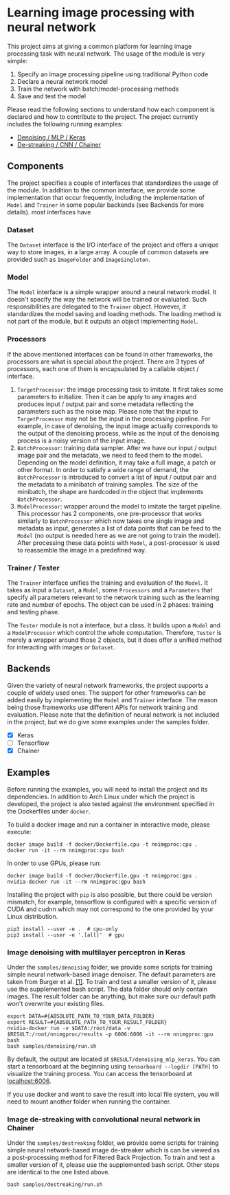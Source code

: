 # Learning image processing with neural network

This project aims at giving a common platform for learning image processing 
task with neural network. The usage of the module is very simple:

1. Specify an image processing pipeline using traditional Python code
2. Declare a neural network model
3. Train the network with batch/model-processing methods
4. Save and test the model

Please read the following sections to understand how each component is
declared and how to contribute to the project. The project currently includes
the following running examples:

* [Denoising / MLP / Keras](#image-denoising-with-multilayer-perceptron-in-keras)
* [De-streaking / CNN / Chainer](#image-de-streaking-with-convolutional-neural-network-in-chainer)

## Components

The project specifies a couple of interfaces that standardizes the usage of
the module. In addition to the common interface, we provide some 
implementation that occur frequently, including the implementation of  
`Model` and `Trainer` in some popular backends (see Backends for more details).
most interfaces have

### Dataset

The `Dataset` interface is the I/O interface of the project and offers a unique 
way to store images, in a large array. A couple of common datasets are provided
such as `ImageFolder` and `ImageSingleton`. 

### Model

The `Model` interface is a simple wrapper around a neural network model. It 
doesn't specify the way the network will be trained or evaluated. Such
responsibilities are delegated to the `Trainer` object. However, it 
standardizes the model saving and loading methods. The loading method is not 
part of the module, but it outputs an object implementing `Model`. 

### Processors

If the above mentioned interfaces can be found in other frameworks, the 
processors are what is special about the project. There are 3 types of 
processors, each one of them is encapsulated by a callable object / interface.

1. `TargetProcessor`: the image processing task to imitate. It first takes some
parameters to initialize. Then it can be apply to any images and produces
input / output pair and some metadata reflecting the parameters such as the 
noise map. Please note that the input to `TargetProcessor` may not be the input
in the processing pipeline. For example, in case of denoising, the input image
actually corresponds to the output of the denoising process, while as the input
of the denoising process is a noisy version of the input image.
2. `BatchProcessor`: training data sampler. After we have our input / output 
image pair and the metadata, we need to feed them to the model. 
Depending on the model definition, it may take a full image, a patch or other
format. In order to satisfy a wide range of demand, the `BatchProcessor` is
introduced to convert a list of input / output pair and the metadata to a 
minibatch of training samples. The size of the minibatch, the shape are 
hardcoded in the object that implements `BatchProcessor`. 
3. `ModelProcessor`: wrapper around the model to imitate the target pipeline.
This processor has 2 components, one pre-processor that works similarly to
`BatchProcessor` which now takes one single image and metadata as input,
generates a list of data points that can be feed to the `Model` (no output
is needed here as we are not going to train the model). After processing 
these data points with `Model`, a post-processor is used to reassemble the
image in a predefined way.

### Trainer / Tester

The `Trainer` interface unifies the training and evaluation of the `Model`.
It takes as input a `Dataset`, a `Model`, some `Processors` and a 
`Parameters` that specify all parameters relevant to the network training such
as the learning rate and number of epochs. The object can be used in 2 phases:
training and testing phase.

The `Tester` module is not a interface, but a class. It builds upon a `Model`
and a `ModelProcessor` which control the whole computation. Therefore, `Tester`
is merely a wrapper around those 2 objects, but it does offer a unified
method for interacting with images or `Dataset`.

## Backends

Given the variety of neural network frameworks, the project supports a couple
of widely used ones. The support for other frameworks can be added easily
by implementing the `Model` and `Trainer` interface. The reason being those
frameworks use different APIs for network training and evaluation. Please note
that the definition of neural network is not included in the project, but 
we do give some examples under the samples folder.

- [x] Keras
- [ ] Tensorflow
- [x] Chainer

## Examples

Before running the examples, you will need to install the project and its
dependencies. In addition to Arch Linux under which the project is developed,
the project is also tested against the environment specified in the 
Dockerfiles under `docker`. 

To build a docker image and run a container in interactive mode, please 
execute:

```
docker image build -f docker/Dockerfile.cpu -t nnimgproc:cpu .
docker run -it --rm nnimgproc:cpu bash
```

In order to use GPUs, please run:

```
docker image build -f docker/Dockerfile.gpu -t nnimgproc:gpu .
nvidia-docker run -it --rm nnimgproc:gpu bash
```

Installing the project with `pip` is also possible, but there could be
version mismatch, for example, tensorflow is configured with a specific
version of CUDA and cudnn which may not correspond to the one provided by
your Linux distribution.

```
pip3 install --user -e .  # cpu-only
pip3 install --user -e '.[all]'  # gpu
```

### Image denoising with multilayer perceptron in Keras

Under the `samples/denoising` folder, we provide some scripts for training 
simple neural network-based image denoiser. The default parameters are taken
from Burger et al. 
[[1]](http://people.tuebingen.mpg.de/burger/neural_denoising/cvpr2012.html).
To train and test a smaller version of it, please use the supplemented
bash script. The data folder should only contain images. The result folder
can be anything, but make sure our default path won't overwrite your
existing files.

```
export DATA=#{ABSOLUTE_PATH_TO_YOUR_DATA_FOLDER}
export RESULT=#{ABSOLUTE_PATH_TO_YOUR_RESULT_FOLDER}
nvidia-docker run -v $DATA:/root/data -v $RESULT:/root/nnimgproc/results -p 6006:6006 -it --rm nnimgproc:gpu bash
bash samples/denoising/run.sh
```

By default, the output are located at `$RESULT/denoising_mlp_keras`. You can
start a tensorboard at the beginning using `tensorboard --logdir [PATH]`
to visualize the training process. You can access the tensorboard at
[localhost:6006](http://localhost:6006).

If you use docker and want to save the result into local file system, you
will need to mount another folder when running the container.

### Image de-streaking with convolutional neural network in Chainer

Under the `samples/destreaking` folder, we provide some scripts for training 
simple neural network-based image de-streaker which is can be viewed as a
post-processing method for Filtered Back Projection.
To train and test a smaller version of it, please use the supplemented
bash script. Other steps are identical to the one listed above.

```
bash samples/destreaking/run.sh
```
